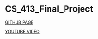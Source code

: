 # CS_413_Final_Project

[GITHUB PAGE](https://jen5812.github.io/CS_413_Final_Project/)

[YOUTUBE VIDEO](https://youtu.be/p3w5AYf25DI)
